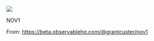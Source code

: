 ![](https://db-feed.s3.amazonaws.com/legacy/Screen_Shot_2018_11_01_at_6_36_18_PM-1541111818681.png)

NOV1

From: https://beta.observablehq.com/@grantcuster/nov1